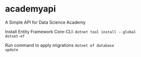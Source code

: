 # academyapi
A Simple API for Data Science Academy

Install Entity Framework Core-CLI:
<code>dotnet tool install --global dotnet-ef</code>

Run command to apply migrations
<code>dotnet ef database update</code>
